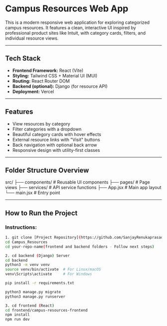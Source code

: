 # Campus Resources Web App

This is a modern responsive web application for exploring categorized campus resources. It features a clean, interactive UI inspired by professional product sites like Intuit, with category cards, filters, and individual resource views.

---

## Tech Stack

- **Frontend Framework:** React (Vite)
- **Styling:** Tailwind CSS + Material UI (MUI)
- **Routing:** React Router DOM
- **Backend (optional):** Django (for resource API)
- **Deployment:** Vercel

---

## Features

- View resources by category
- Filter categories with a dropdown
- Beautiful category cards with hover effects
- External resource links with "Visit" buttons
- Back navigation with optional back arrow
- Responsive design with utility-first classes

---

## Folder Structure Overview

 src/
    ├── components/         # Reusable UI components
    ├── pages/             # Page views
    ├── services/          # API service functions
    ├── App.jsx            # Main app layout
    └── main.jsx           # Entry point

---

## How to Run the Project

### Instructions:
```bash
1. git clone [Project Repository](https://github.com/SanjayRenukaprasad/Campus_Resources.git)
cd Campus_Resources
cd your-repo-name(frontend and backend folders - Follow next steps)

2. cd backend (Django) Server
cd backend
python3 -m venv venv
source venv/bin/activate  # For Linux/macOS
venv\Scripts\activate     # For Windows

pip install -r requirements.txt

python3 manage.py migrate
python3 manage.py runserver

3. cd frontend (React)
cd frontend/campus-resources-frontend
npm install
npm run dev